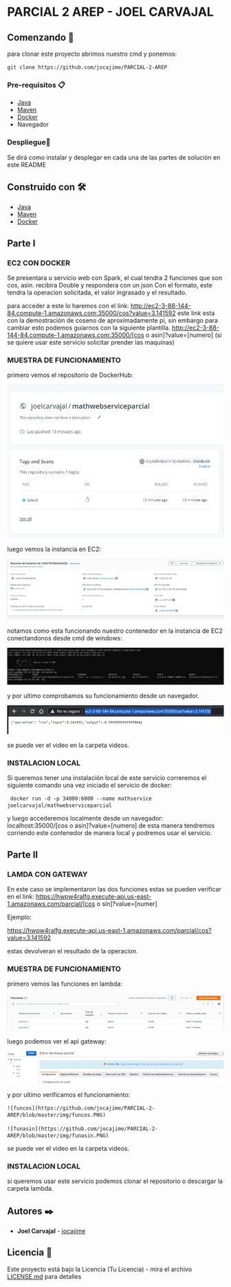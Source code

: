 ﻿# PARCIAL 2 AREP - JOEL CARVAJAL

## Comenzando 🚀

para clonar este proyecto abrimos nuestro cmd y ponemos:

    git clone https://github.com/jocajime/PARCIAL-2-AREP


### Pre-requisitos 📋

- [Java](https://www.java.com/download/)
- [Maven](https://maven.apache.org/)
- [Docker](https://www.docker.com/)
- Navegador 

### Despliegue🔧

Se dirá como instalar y desplegar en cada una de las partes de solución en este README

## Construido con 🛠️

- [Java](https://www.java.com/download/)
- [Maven](https://maven.apache.org/)
- [Docker](https://www.docker.com/)

## Parte I

### EC2 CON DOCKER
Se presentara u servicio web con Spark, el cual tendra 2 funciones que son cos, asin. recibira Double y respondera con un json Con el formato, este tendra la operacion solicitada, el valor ingrasado y el resultado.

para acceder a este lo haremos con el link: 
http://ec2-3-88-144-84.compute-1.amazonaws.com:35000/cos?value=3.141592
este link esta con la demostración de coseno de aproximadamente pi, sin embargo para cambiar esto podemos guiarnos con la siguiente plantilla.
http://ec2-3-88-144-84.compute-1.amazonaws.com:35000/[cos o asin]?value=[numero]
(si se quiere usar este servicio solicitar prender las maquinas)
### MUESTRA DE FUNCIONAMIENTO
primero vemos el repositorio de DockerHub:

 ![fotorepo](https://github.com/jocajime/PARCIAL-2-AREP/blob/master/img/fotorepo.PNG)
 
 luego vemos la instancia en EC2:
 
 ![fotoinstancia](https://github.com/jocajime/PARCIAL-2-AREP/blob/master/img/fotoinstancia.PNG)
 
notamos como esta funcionando nuestro contenedor en la instancia de EC2 conectandonos desde cmd de windows:

 ![fotocmd](https://github.com/jocajime/PARCIAL-2-AREP/blob/master/img/fotocmd.PNG)
 
y por ultimo comprobamos su funcionamiento desde un navegador.

 ![fotonavegador](https://github.com/jocajime/PARCIAL-2-AREP/blob/master/img/fotonavegador.PNG)
 
 se puede ver el video en la carpeta videos.
 
### INSTALACION LOCAL
Si queremos tener una instalación local de este servicio correremos el siguiente comando una vez iniciado el servicio de docker:

     docker run -d -p 34000:6000 --name mathservice joelcarvajal/mathwebserviceparcial
y luego accederemos localmente desde un navegador:
			localhost:35000/[cos o asin]?value=[numero]
de esta manera tendremos corriendo este contenedor de manera local y podremos usar el servicio.

## Parte II

### LAMDA CON GATEWAY

En este caso se implementaron las dos funciones estas se pueden verificar en el link:
 https://hwpw4ralfg.execute-api.us-east-1.amazonaws.com/parcial/[cos o sin]?value=[numer]
 
 Ejemplo:
 
 https://hwpw4ralfg.execute-api.us-east-1.amazonaws.com/parcial/cos?value=3.141592
 
 estas devolveran el resultado de la operacion.
 
 ### MUESTRA DE FUNCIONAMIENTO
primero vemos las funciones en lambda:

 ![funciones](https://github.com/jocajime/PARCIAL-2-AREP/blob/master/img/funciones.PNG)
 
 luego podemos ver el api gateway:
 
  ![gateway](https://github.com/jocajime/PARCIAL-2-AREP/blob/master/img/gateway.PNG)
  
  y por ultimo verificamos el funcionamiento:
  
    ![funcos](https://github.com/jocajime/PARCIAL-2-AREP/blob/master/img/funcos.PNG)
	
	![funasin](https://github.com/jocajime/PARCIAL-2-AREP/blob/master/img/funasin.PNG)

se puede ver el video en la carpeta videos.

### INSTALACION LOCAL

si queremos usar este servicio podemos clonar el repositorio o descargar la carpeta lambda.

## Autores ✒️

* **Joel Carvajal** - [jocajime](https://github.com/jocajime)

## Licencia 📄

Este proyecto está bajo la Licencia (Tu Licencia) - mira el archivo [LICENSE.md](LICENSE.md) para detalles